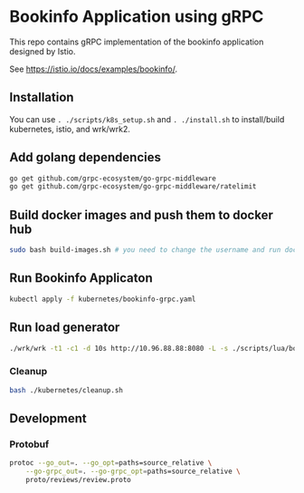 # Bookinfo Application using gRPC

This repo contains gRPC implementation of the bookinfo application designed by Istio. 

See <https://istio.io/docs/examples/bookinfo/>.

<!-- |![Bookinfo Call Graph](./bookinfo.png)|
|:--:| 
| *Bookinfo Application Call Graph* | -->

## Installation

You can use `. ./scripts/k8s_setup.sh` and `. ./install.sh` to install/build kubernetes, istio, and wrk/wrk2.

## Add golang dependencies

```bash
go get github.com/grpc-ecosystem/go-grpc-middleware
go get github.com/grpc-ecosystem/go-grpc-middleware/ratelimit
```

## Build docker images and push them to docker hub

```bash
sudo bash build-images.sh # you need to change the username and run docker login
```

## Run Bookinfo Applicaton

```bash
kubectl apply -f kubernetes/bookinfo-grpc.yaml
```


## Run load generator

```bash
./wrk/wrk -t1 -c1 -d 10s http://10.96.88.88:8080 -L -s ./scripts/lua/bookinfo.lua
```

### Cleanup

```bash
bash ./kubernetes/cleanup.sh
```

## Development

### Protobuf 
```bash
protoc --go_out=. --go_opt=paths=source_relative \
    --go-grpc_out=. --go-grpc_opt=paths=source_relative \
    proto/reviews/review.proto 
```
